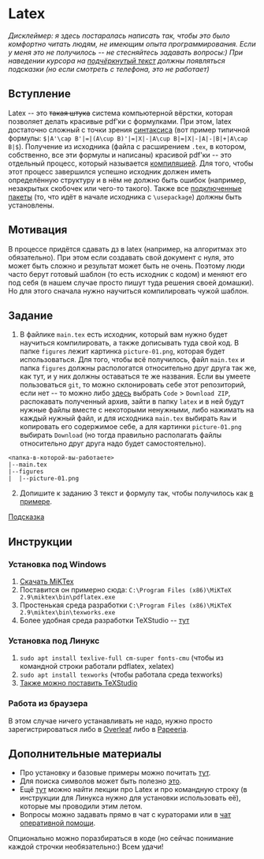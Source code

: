 # Latex
*Дисклеймер: я здесь постаралась написать так, чтобы это было комфортно читать людям, не имеющим опыта программирования. Если у меня это не получилось -- не стесняйтесь задавать вопросы:) При наведении курсора на <span title="Я -- подсказка!"><ins>подчёркнутый текст</ins></span> должны появляться подсказки (но если смотреть с телефона, это не работает)*
## Вступление
Latex -- это ~~такая штука~~ система компьютерной вёрстки, которая позволяет делать красивые pdf'ки с формулками. При этом, latex достаточно сложный с точки зрения <span title="То есть набора правил как писать код. Latex по факту является языком программирования"><ins>синтаксиса</ins></span> (вот пример типичной формулы: `$|A'\cap B'|=|(A\cup B)'|=|X|-|A\cup B|=|X|-|A|-|B|+|A\cap B|$`). Получение из исходника (файла с расширением `.tex`, в котором, собственно, все эти формулы и написаны) красивой pdf'ки -- это отдельный процесс, который называется <span title="Подробнее про это расскажут на лекциях по C++ или основам программирования."><ins>компиляцией</ins></span>. Для того, чтобы этот процесс завершился успешно исходник должен иметь определённую структуру и в нём не должно быть ошибок (например, незакрытых скобочек или чего-то такого). Также все <span title="Они расширяют список команд, которые можно использовать и тем самым увеличивают возможности. Подробнее про подключение библиотек в общем случае будет на курсе по C++ или основам программирования"><ins>подключенные пакеты</ins></span> (то, что идёт в начале исходника с `\usepackage`) должны быть установлены.
## Мотивация 
В процессе придётся сдавать дз в latex (например, на алгоритмах это обязательно). При этом если создавать свой документ с нуля, это может быть сложно и результат может быть не очень. Поэтому люди часто берут готовый шаблон (то есть исходник с кодом) и меняют его под себя (в нашем случае просто пишут туда решения своей домашки). Но для этого сначала нужно научиться компилировать чужой шаблон.
## Задание
1. В файлике `main.tex` есть исходник, который вам нужно будет научиться компилировать, а также дописывать туда свой код. В папке `figures` лежит картинка `picture-01.png`, которая будет использоваться. Для того, чтобы всё получилось, файл `main.tex` и папка `figures` должны распологатся относительно друг друга так же, как тут, и у них должны оставаться те же названия. Если вы умеете пользоваться `git`, то можно склонировать себе этот репозиторий, если нет -- то можно либо [здесь](https://github.com/olgalupuleac/SummerExercises) выбрать `Code` > `Download ZIP`, распокавать полученный архив, зайти в папку `latex` и в ней будут нужные файлы вместе с некоторыми ненужными, либо нажимать на каждый нужный файл, и для исходника `main.tex` выбирать `Raw` и копировать его содержимое себе, а для картинки `picture-01.png` выбирать `Download` (но тогда правильно располагать файлы относительно друг друга надо будет самостоятельно). 
```
<папка-в-которой-вы-работаете>
|--main.tex
|--figures
|  |--picture-01.png
```
2. Допишите к заданию 3 текст и формулу так, чтобы получилось как [в примере](main.pdf). 

<span title="Эта формула очень похожа на одну из формул, которые есть в примере"><ins>Подсказка</ins></span>
## Инструкции
### Установка под Windows
1. [Скачать MiKTex](https://miktex.org/download)
2. Поставится он примерно сюда: `C:\Program Files (x86)\MiKTeX 2.9\miktex\bin\pdflatex.exe`
3. Простенькая среда разработки `C:\Program Files (x86)\MiKTeX 2.9\miktex\bin\texworks.exe`
4. Более удобная среда разработки TeXStudio -- [тут](https://www.texstudio.org/)

### Установка под Линукс
1. `sudo apt install texlive-full cm-super fonts-cmu` (чтобы из командной строки работали pdflatex, xelatex)
2. `sudo apt install texworks` (чтобы работала среда texworks)
3. [Также можно поставить TeXStudio](http://ubuntuhandbook.org/index.php/2019/12/how-to-install-texstudio-2-12-18-in-ubuntu-19-10-20-04/) 

### Работа из браузера
В этом случае ничего устанавливать не надо, нужно просто зарегистрироваться либо в [Overleaf](https://www.overleaf.com/) либо в [Papeeria](https://papeeria.com).

## Дополнительные материалы
* Про установку и базовые примеры можно почитать [тут](https://wiki.compscicenter.ru/index.php/Help_tex_windows).
* Для поиска символов может быть полезно [это](https://detexify.kirelabs.org/classify.html).
* Ещё [тут](https://www.youtube.com/playlist?list=PLxMpIvWUjaJuOVEWZ0-H7QaUeREmyqNl9) можно найти лекции про Latex и про командную строку (в инструкции для Линукса нужно для установки использовать её), которые мы проводили этим летом. 
* Вопросы можно задавать прямо в чат с кураторами или в [чат оперативной помощи](https://t.me/hse_spb_cs_qa). 

Опционально можно поразбираться в коде (но сейчас понимание каждой строчки необязательно:) Всем удачи!

